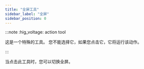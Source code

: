 ```yaml
---
title: "全屏工具"
sidebar_label: "全屏"
sidebar_position: 0
---
```


:::note :hig_voltage: action tool

这是一个特殊的工具。 您不能选择它，如果您点击它，它将运行该动作。

:::

当点击此工具时，您可以切换全屏。
